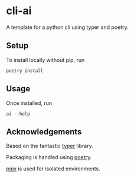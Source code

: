 # cli-ai

A template for a python cli using typer and poetry.

## Setup

To install locally without pip, run

`poetry install`

## Usage

Once installed, run

`ai --help`

## Acknowledgements

Based on the fantastic [typer](https://typer.tiangolo.com) library.

Packaging is handled using [poetry](https://python-poetry.org/).

[pipx](https://github.com/pypa/pipx) is used for isolated environments.
